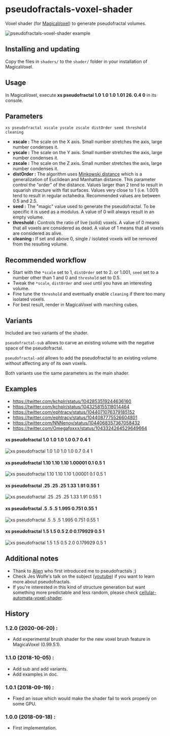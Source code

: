 # pseudofractals-voxel-shader

Voxel shader (for [MagicaVoxel](https://ephtracy.github.io/)) to generate pseudofractal volumes.

![pseudofractals-voxel-shader example](https://github.com/kchapelier/pseudofractals-voxel-shader/raw/master/images/header.png "")

## Installing and updating

Copy the files in `shaders/` to the `shader/` folder in your installation of MagicaVoxel.

## Usage

In MagicaVoxel, execute **xs pseudofractal 1.0 1.0 1.0 1.01 26. 0.4 0** in its console.

## Parameters

``xs pseudofractal xscale yscale zscale distOrder seed threshold cleaning``

- **xscale :** The scale on the X axis. Small number stretches the axis, large number condenses it.
- **yscale :** The scale on the Y axis. Small number stretches the axis, large number condenses it.
- **zscale :** The scale on the Z axis. Small number stretches the axis, large number condenses it.
- **distOrder :** The algorithm uses [Minkowski distance](https://en.wikipedia.org/wiki/Minkowski_distance) which is a generalization of Euclidean and Manhattan distance. This parameter control the "order" of the distance. Values larger than 2 tend to result in squarish structure with flat surfaces. Values very close to 1 (i.e. 1.001) tend to result in regular octahedra. Recommended values are between 0.5 and 2.5.
- **seed :** The "magic" value used to generate the pseudofractal. To be specific it is used as a modulus. A value of 0 will always result in an empty volume.
- **threshold :** Controls the ratio of live (solid) voxels. A value of 0 means that all voxels are considered as dead. A value of 1 means that all voxels are considered as alive.
- **cleaning :** If set and above 0, single / isolated voxels will be removed from the resulting volume.

## Recommended workflow

 * Start with the `*scale` set to 1, `distOrder` set to 2. or 1.001, `seed` set to a number other than 1 and 0 and `threshold` set to 0.5.
 * Tweak the `*scale`, `distOrder` and `seed` until you have an interesting volume.
 * Fine tune the `threshold` and eventually enable `cleaning` if there too many isolated voxels.
 * For best result, render in MagicaVoxel with marching cubes.

## Variants

Included are two variants of the shader.

`pseudofractal-sub` allows to carve an existing volume with the negative space of the pseudofractal.

`pseudofractal-add` allows to add the pseudofractal to an existing volume without affecting any of its own voxels.

Both variants use the same parameters as the main shader.

## Examples

 * https://twitter.com/kchplr/status/1042853519244636160
 * https://twitter.com/kchplr/status/1043258155118014464
 * https://twitter.com/ephtracy/status/1044071076379185152
 * https://twitter.com/ephtracy/status/1044087775526604801
 * https://twitter.com/NNNenov/status/1044068357367058432
 * https://twitter.com/Omegafoxxx/status/1043324264529649664
 

#### xs pseudofractal 1.0 1.0 1.0 1.0 0.7 0.4 1

![xs pseudofractal 1.0 1.0 1.0 1.0 0.7 0.4 1](https://github.com/kchapelier/pseudofractals-voxel-shader/raw/master/images/pseudo00b.png "")

#### xs pseudofractal 1.10 1.10 1.10 1.00001 0.1 0.5 1

![xs pseudofractal 1.10 1.10 1.10 1.00001 0.1 0.5 1](https://github.com/kchapelier/pseudofractals-voxel-shader/raw/master/images/pseudo01b.png "")

#### xs pseudofractal .25 .25 .25 1.33 1.91 0.55 1

![xs pseudofractal .25 .25 .25 1.33 1.91 0.55 1](https://github.com/kchapelier/pseudofractals-voxel-shader/raw/master/images/pseudo02b.png "")

#### xs pseudofractal .5 .5 .5 1.995 0.751 0.55 1

![xs pseudofractal .5 .5 .5 1.995 0.751 0.55 1](https://github.com/kchapelier/pseudofractals-voxel-shader/raw/master/images/pseudo03b.png "")

#### xs pseudofractal 1.5 1.5 0.5 2.0 0.179929 0.5 1

![xs pseudofractal 1.5 1.5 0.5 2.0 0.179929 0.5 1](https://github.com/kchapelier/pseudofractals-voxel-shader/raw/master/images/pseudo04b.png "")


## Additional notes

 * Thank to [Alien](https://twitter.com/LienTheAlien) who first introduced me to pseudofractals ;)
 * Check Jes Wolfe's talk on the subject ([youtube](https://t.co/NcJOgdn0bu)) if you want to learn more about pseudofractals.
 * If you're interested in this kind of structure generation but want something more predictable and less random, please check [cellular-automata-voxel-shader](https://github.com/kchapelier/cellular-automata-voxel-shader).

## History

### 1.2.0 (2020-06-20) :

 * Add experimental brush shader for the new voxel brush feature in MagicaVoxel (0.99.5.1).

### 1.1.0 (2018-10-05) :

 * Add sub and add variants.
 * Add examples in doc.

### 1.0.1 (2018-09-19) :

 * Fixed an issue which would make the shader fail to work properly on some GPU.

### 1.0.0 (2018-09-18) :

 * First implementation.
